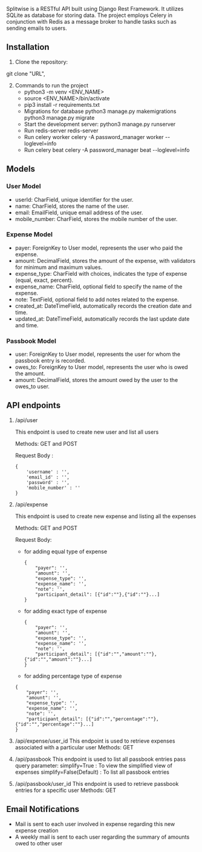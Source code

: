 Splitwise is a RESTful API built using Django Rest Framework. It utilizes SQLite as database for storing data. The project employs Celery in conjunction with Redis as a message broker to handle tasks such as sending emails to users.

## Installation

1. Clone the repository:

git clone "URL",

2. Commands to run the project
    - python3 -m venv <ENV_NAME>
    - source <ENV_NAME>/bin/activate
    - pip3 install -r requirements.txt
    - Migrations for database 
        python3 manage.py makemigrations
        python3 manage.py migrate  
    - Start the development server:
        python3 manage.py runserver
    - Run redis-server
        redis-server
    - Run celery worker
        celery -A password_manager worker --loglevel=info
    - Run celery beat
        celery -A password_manager beat --loglevel=info

## Models


### User Model

- userId: CharField, unique identifier for the user.
- name: CharField, stores the name of the user.
- email: EmailField, unique email address of the user.
- mobile_number: CharField, stores the mobile number of the user.

### Expense Model

- payer: ForeignKey to User model, represents the user who paid the expense.
- amount: DecimalField, stores the amount of the expense, with validators for minimum and maximum values.
- expense_type: CharField with choices, indicates the type of expense (equal, exact, percent).
- expense_name: CharField, optional field to specify the name of the expense.
- note: TextField, optional field to add notes related to the expense.
- created_at: DateTimeField, automatically records the creation date and time.
- updated_at: DateTimeField, automatically records the last update date and time.

### Passbook Model

- user: ForeignKey to User model, represents the user for whom the passbook entry is recorded.
- owes_to: ForeignKey to User model, represents the user who is owed the amount.
- amount: DecimalField, stores the amount owed by the user to the owes_to user.

## API endpoints

1. /api/user  

    This endpoint is used to create new user and list all users

    Methods: GET and POST

    Request Body : 
    ```
    {
        'username' : '',
        'email_id' : '',
        'password' : '',
        'mobile_number' : ''
    }
    ```

2. /api/expense

    This endpoint is used to create new expense and listing all the expenses

    Methods: GET and POST

    Request Body:
    * for adding equal type of expense
        ```
        {
            "payer": '',
            "amount": '',
            "expense_type": '',
            "expense_name": '',
            "note": '',
            "participant_detail": [{"id":""},{"id":""}...]
        }
        ```

    * for adding exact type of expense
        ```
        {
            "payer": '',
            "amount": '',
            "expense_type": '',
            "expense_name": '',
            "note": '',
            "participant_detail": [{"id":"","amount":""},{"id":"","amount":""}...]
        }
        ```
    * for adding percentage type of expense
    ```
    {
        "payer": '',
        "amount": '',
        "expense_type": '',
        "expense_name": '',
        "note": '',
        "participant_detail": [{"id":"","percentage":""},{"id":"","percentage":""}...]
    }
    ```
    
3. /api/expense/user_id
    This endpoint is used to retrieve expenses associated with a particular user
    Methods: GET

4. /api/passbook
    This endpoint is used to list all passbook entries
    pass query parameter:
    simplify=True : To view the simplified view of expenses
    simplify=False(Default) : To list all passbook entries

5. /api/passbook/user_id
    This endpoint is used to retrieve passbook entries for a specific user
    Methods: GET


## Email Notifications

- Mail is sent to each user involved in expense regarding this new expense creation
- A weekly mail is sent to each user regarding the summary of amounts owed to other user

